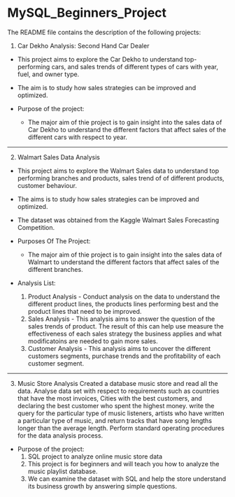 # MySQL_Beginners_Project
The README file contains the description of the following projects:

1. Car Dekho Analysis: Second Hand Car Dealer
- This project aims to explore the Car Dekho to understand top-performing cars, and sales trends of different types of cars with year, fuel, and owner type.
- The aim is to study how sales strategies can be improved and optimized.

- Purpose of the project:
  - The major aim of thie project is to gain insight into the sales data of Car Dekho to understand the different factors that affect sales of the different cars with respect to year.


------------------------------------------------------------------------------------------------------------------------------------------------------------

2. Walmart Sales Data Analysis
- This project aims to explore the Walmart Sales data to understand top performing branches and products, sales trend of of different products, customer behaviour.
- The aims is to study how sales strategies can be improved and optimized.
- The dataset was obtained from the Kaggle Walmart Sales Forecasting Competition.
  
- Purposes Of The Project:
  - The major aim of thie project is to gain insight into the sales data of Walmart to understand the different factors that affect sales of the different branches.
- Analysis List:
  1.	Product Analysis -
  Conduct analysis on the data to understand the different product lines, the products lines performing best and the product lines that need to be improved.
  2.	Sales Analysis -
  This analysis aims to answer the question of the sales trends of product. The result of this can help use measure the effectiveness of each sales strategy the business applies and what modificatoins are needed to   gain more sales.
  3.	Customer Analysis - 
  This analysis aims to uncover the different customers segments, purchase trends and the profitability of each customer segment.


-----------------------------------------------------------------------------------------------------------------------------------------------------------------

3. Music Store Analysis
Created a database music store and read all the data. Analyse data set with respect to requirements such as countries that have the most invoices, Cities with the best customers, and declaring the best customer who spent the highest money.
write the query for the particular type of music listeners, artists who have written a particular type of music, and return tracks that have song lengths longer than the average length.
Perform standard operating procedures for the data analysis process.

- Purpose of the project:
  1. SQL project to analyze online music store data
  2. This project is for beginners and will teach you how to analyze the music playlist database. 
  3. We can examine the dataset with SQL and help the store understand its business growth by answering simple questions.

